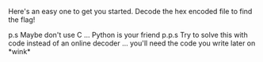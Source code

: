 Here's an easy one to get you started. Decode the hex encoded file to find the flag! 


p.s Maybe don't use C ... Python is your friend
p.p.s Try to solve this with code instead of an online decoder ... you'll need the code you write later on \*wink\*
